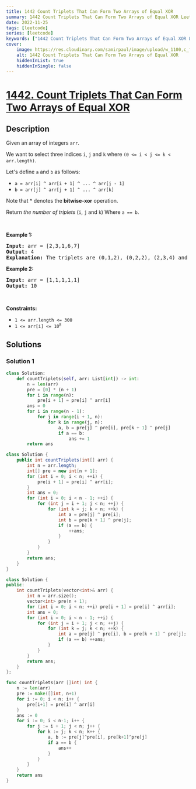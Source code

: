 ```yaml
---
title: 1442 Count Triplets That Can Form Two Arrays of Equal XOR
summary: 1442 Count Triplets That Can Form Two Arrays of Equal XOR LeetCode Solution Explained
date: 2022-11-25
tags: [leetcode]
series: [leetcode]
keywords: ["1442 Count Triplets That Can Form Two Arrays of Equal XOR LeetCode Solution Explained in all languages", "1442 Count Triplets That Can Form Two Arrays of Equal XOR", "LeetCode", "leetcode solution in Python3 C++ Java Go PHP Ruby Swift TypeScript Rust C# JavaScript C", "GeeksforGeeks", "InterviewBit", "Coding Ninjas", "HackerRank", "HackerEarth", "CodeChef", "TopCoder", "AlgoExpert", "freeCodeCamp", "Codeforces", "GitHub", "AtCoder", "Samir Paul"]
cover:
    image: https://res.cloudinary.com/samirpaul/image/upload/w_1100,c_fit,co_rgb:FFFFFF,l_text:Arial_75_bold:1442 Count Triplets That Can Form Two Arrays of Equal XOR - Solution Explained/problem-solving.webp
    alt: 1442 Count Triplets That Can Form Two Arrays of Equal XOR
    hiddenInList: true
    hiddenInSingle: false
---
```



# [1442. Count Triplets That Can Form Two Arrays of Equal XOR](https://leetcode.com/problems/count-triplets-that-can-form-two-arrays-of-equal-xor)


## Description

<p>Given an array of integers <code>arr</code>.</p>

<p>We want to select three indices <code>i</code>, <code>j</code> and <code>k</code> where <code>(0 &lt;= i &lt; j &lt;= k &lt; arr.length)</code>.</p>

<p>Let&#39;s define <code>a</code> and <code>b</code> as follows:</p>

<ul>
	<li><code>a = arr[i] ^ arr[i + 1] ^ ... ^ arr[j - 1]</code></li>
	<li><code>b = arr[j] ^ arr[j + 1] ^ ... ^ arr[k]</code></li>
</ul>

<p>Note that <strong>^</strong> denotes the <strong>bitwise-xor</strong> operation.</p>

<p>Return <em>the number of triplets</em> (<code>i</code>, <code>j</code> and <code>k</code>) Where <code>a == b</code>.</p>

<p>&nbsp;</p>
<p><strong class="example">Example 1:</strong></p>

<pre>
<strong>Input:</strong> arr = [2,3,1,6,7]
<strong>Output:</strong> 4
<strong>Explanation:</strong> The triplets are (0,1,2), (0,2,2), (2,3,4) and (2,4,4)
</pre>

<p><strong class="example">Example 2:</strong></p>

<pre>
<strong>Input:</strong> arr = [1,1,1,1,1]
<strong>Output:</strong> 10
</pre>

<p>&nbsp;</p>
<p><strong>Constraints:</strong></p>

<ul>
	<li><code>1 &lt;= arr.length &lt;= 300</code></li>
	<li><code>1 &lt;= arr[i] &lt;= 10<sup>8</sup></code></li>
</ul>

## Solutions

### Solution 1

<!-- tabs:start -->

```python
class Solution:
    def countTriplets(self, arr: List[int]) -> int:
        n = len(arr)
        pre = [0] * (n + 1)
        for i in range(n):
            pre[i + 1] = pre[i] ^ arr[i]
        ans = 0
        for i in range(n - 1):
            for j in range(i + 1, n):
                for k in range(j, n):
                    a, b = pre[j] ^ pre[i], pre[k + 1] ^ pre[j]
                    if a == b:
                        ans += 1
        return ans
```

```java
class Solution {
    public int countTriplets(int[] arr) {
        int n = arr.length;
        int[] pre = new int[n + 1];
        for (int i = 0; i < n; ++i) {
            pre[i + 1] = pre[i] ^ arr[i];
        }
        int ans = 0;
        for (int i = 0; i < n - 1; ++i) {
            for (int j = i + 1; j < n; ++j) {
                for (int k = j; k < n; ++k) {
                    int a = pre[j] ^ pre[i];
                    int b = pre[k + 1] ^ pre[j];
                    if (a == b) {
                        ++ans;
                    }
                }
            }
        }
        return ans;
    }
}
```

```cpp
class Solution {
public:
    int countTriplets(vector<int>& arr) {
        int n = arr.size();
        vector<int> pre(n + 1);
        for (int i = 0; i < n; ++i) pre[i + 1] = pre[i] ^ arr[i];
        int ans = 0;
        for (int i = 0; i < n - 1; ++i) {
            for (int j = i + 1; j < n; ++j) {
                for (int k = j; k < n; ++k) {
                    int a = pre[j] ^ pre[i], b = pre[k + 1] ^ pre[j];
                    if (a == b) ++ans;
                }
            }
        }
        return ans;
    }
};
```

```go
func countTriplets(arr []int) int {
	n := len(arr)
	pre := make([]int, n+1)
	for i := 0; i < n; i++ {
		pre[i+1] = pre[i] ^ arr[i]
	}
	ans := 0
	for i := 0; i < n-1; i++ {
		for j := i + 1; j < n; j++ {
			for k := j; k < n; k++ {
				a, b := pre[j]^pre[i], pre[k+1]^pre[j]
				if a == b {
					ans++
				}
			}
		}
	}
	return ans
}
```

<!-- tabs:end -->

<!-- end -->

